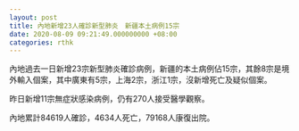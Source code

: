 ```yaml
---
layout: post
title: 內地新增23人確診新型肺炎　新疆本土病例15宗
date: 2020-08-09 09:21:49.000000000 +08:00
categories: rthk
---
```


內地過去一日新增23宗新型肺炎確診病例，新疆的本土病例佔15宗，其餘8宗是境外輸入個案，其中廣東有5宗，上海2宗，浙江1宗，沒新增死亡及疑似個案。

昨日新增11宗無症狀感染病例，仍有270人接受醫學觀察。

內地累計84619人確診，4634人死亡，79168人康復出院。
